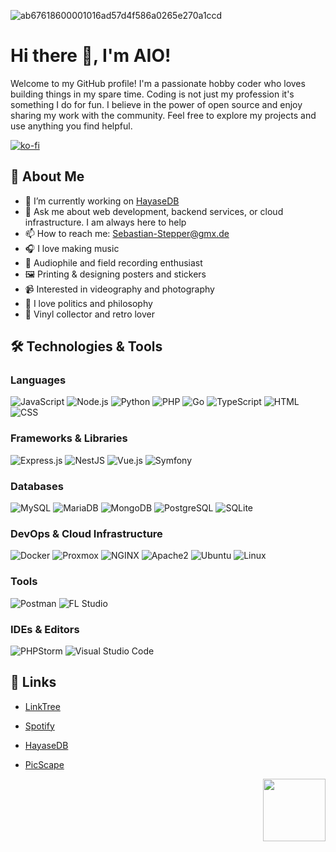 ![ab67618600001016ad57d4f586a0265e270a1ccd](https://github.com/user-attachments/assets/7f7361bb-d4be-4a09-982c-2fa8bd86f837)

# Hi there 👋, I'm AIO!


Welcome to my GitHub profile! I'm a passionate hobby coder who loves building things in my spare time. Coding is not just my profession it's something I do for fun. I believe in the power of open source and enjoy sharing my work with the community. Feel free to explore my projects and use anything you find helpful.

[![ko-fi](https://ko-fi.com/img/githubbutton_sm.svg)](https://ko-fi.com/D1D516PW6W)


## 🚀 About Me
- 🔭 I’m currently working on [HayaseDB](https://hayasedb.com)
- 💬 Ask me about web development, backend services, or cloud infrastructure. I am always here to help
- 📫 How to reach me: Sebastian-Stepper@gmx.de
- 🎧 I love making music
- 🎤 Audiophile and field recording enthusiast
- 🖼️ Printing & designing posters and stickers
- 📹 Interested in videography and photography
- 📜 I love politics and philosophy
- 💽 Vinyl collector and retro lover


## 🛠️ Technologies & Tools

### Languages
![JavaScript](https://img.shields.io/badge/-JavaScript-F7DF1E?logo=javascript&logoColor=black&style=flat-square)
![Node.js](https://img.shields.io/badge/-Node.js-339933?logo=node.js&logoColor=white&style=flat-square)
![Python](https://img.shields.io/badge/-Python-3776AB?logo=python&logoColor=white&style=flat-square)
![PHP](https://img.shields.io/badge/-PHP-777BB4?logo=php&logoColor=white&style=flat-square)
![Go](https://img.shields.io/badge/-Go-00ADD8?logo=go&logoColor=white&style=flat-square)
![TypeScript](https://img.shields.io/badge/typescript-%23007ACC.svg?style=for-the-badge&logo=typescript&logoColor=white)
![HTML](https://img.shields.io/badge/-HTML-E34F26?logo=html5&logoColor=white&style=flat-square)
![CSS](https://img.shields.io/badge/-CSS-1572B6?logo=css3&logoColor=white&style=flat-square)

### Frameworks & Libraries
![Express.js](https://img.shields.io/badge/-Express.js-000000?logo=express&logoColor=white&style=flat-square)
![NestJS](https://img.shields.io/badge/-NestJS-E0234E?logo=nestjs&logoColor=white&style=flat-square)
![Vue.js](https://img.shields.io/badge/-Vue.js-4FC08D?logo=vue.js&logoColor=white&style=flat-square)
![Symfony](https://img.shields.io/badge/-Symfony-000000?logo=symfony&logoColor=white&style=flat-square)

### Databases
![MySQL](https://img.shields.io/badge/-MySQL-4479A1?logo=mysql&logoColor=white&style=flat-square)
![MariaDB](https://img.shields.io/badge/-MariaDB-003545?logo=mariadb&logoColor=white&style=flat-square)
![MongoDB](https://img.shields.io/badge/-MongoDB-47A248?logo=mongodb&logoColor=white&style=flat-square)
![PostgreSQL](https://img.shields.io/badge/-PostgreSQL-4169E1?logo=postgresql&logoColor=white&style=flat-square)
![SQLite](https://img.shields.io/badge/-SQLite-003B57?logo=sqlite&logoColor=white&style=flat-square)

### DevOps & Cloud Infrastructure
![Docker](https://img.shields.io/badge/-Docker-2496ED?logo=docker&logoColor=white&style=flat-square)
![Proxmox](https://img.shields.io/badge/-Proxmox-E57000?logo=proxmox&logoColor=white&style=flat-square)
![NGINX](https://img.shields.io/badge/-NGINX-269539?logo=nginx&logoColor=white&style=flat-square)
![Apache2](https://img.shields.io/badge/-Apache2-D22128?logo=apache&logoColor=white&style=flat-square)
![Ubuntu](https://img.shields.io/badge/-Ubuntu-E95420?logo=ubuntu&logoColor=white&style=flat-square)
![Linux](https://img.shields.io/badge/-Linux-FCC624?logo=linux&logoColor=black&style=flat-square)

### Tools
![Postman](https://img.shields.io/badge/-Postman-FF6C37?logo=postman&logoColor=white&style=flat-square)
![FL Studio](https://img.shields.io/badge/-FL%20Studio-FC5203?logo=flstudio&logoColor=white&style=flat-square)

### IDEs & Editors
![PHPStorm](https://img.shields.io/badge/-PHPStorm-000000?logo=phpstorm&logoColor=white&style=flat-square)
![Visual Studio Code](https://img.shields.io/badge/-Visual%20Studio%20Code-007ACC?logo=visual-studio-code&logoColor=white&style=flat-square)


## 🔗 Links
- [LinkTree](https://aio-web.xyz)
- [Spotify](https://spotify.aio-web.xyz)
- [HayaseDB](https://hayasedb.com)
- [PicScape](https://picscape.xyz)

  <img height=100 align="right" src="https://github.com/user-attachments/assets/da7d2595-a18b-445f-a22e-075414f41551" />

